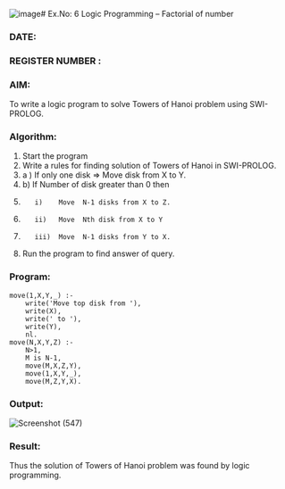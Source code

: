 ![image](https://github.com/ashmistalin/AI_Lab_2023-24_ashmi/assets/103128410/585ab9a1-7c89-458d-a08c-42899cdb90c1)# Ex.No: 6   Logic Programming – Factorial of number   
### DATE:                                                                            
### REGISTER NUMBER : 
### AIM: 
To  write  a logic program  to solve Towers of Hanoi problem  using SWI-PROLOG. 
### Algorithm:
1. Start the program
2.  Write a rules for finding solution of Towers of Hanoi in SWI-PROLOG.
3.  a )	If only one disk  => Move disk from X to Y.
4.  b)	If Number of disk greater than 0 then
5.        i)	Move  N-1 disks from X to Z.
6.        ii)	Move  Nth disk from X to Y
7.        iii)	Move  N-1 disks from Y to X.
8. Run the program  to find answer of  query.

### Program:
```
move(1,X,Y,_) :-  
    write('Move top disk from '), 
    write(X), 
    write(' to '), 
    write(Y), 
    nl. 
move(N,X,Y,Z) :- 
    N>1, 
    M is N-1, 
    move(M,X,Z,Y), 
    move(1,X,Y,_), 
    move(M,Z,Y,X).
```


### Output:
![Screenshot (547)](https://github.com/ashmistalin/AI_Lab_2023-24_ashmi/assets/103128410/84b29f54-3056-45de-821e-6a585ea19991)



### Result:
Thus the solution of Towers of Hanoi problem was found by logic programming.
